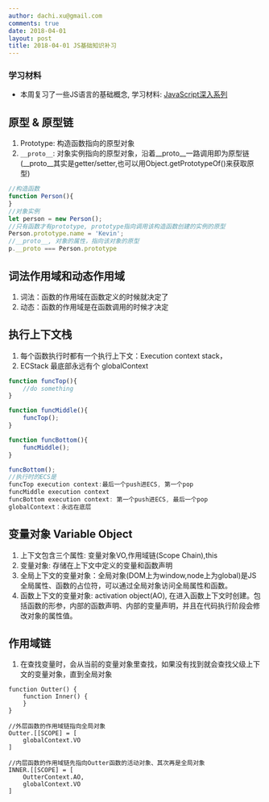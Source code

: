 ```yaml
---
author: dachi.xu@gmail.com
comments: true
date: 2018-04-01
layout: post
title: 2018-04-01 JS基础知识补习
---
```


### 学习材料
+ 本周复习了一些JS语言的基础概念, 学习材料: [JavaScript深入系列](https://github.com/mqyqingfeng/Blog)

## 原型 & 原型链
1. Prototype: 构造函数指向的原型对象
2. `__proto__`: 对象实例指向的原型对象，沿着__proto__一路调用即为原型链(__proto__其实是getter/setter,也可以用Object.getPrototypeOf()来获取原型)

```javascript
//构造函数
function Person(){
}
//对象实例
let person = new Person();
//只有函数才有prototype, prototype指向调用该构造函数创建的实例的原型
Person.prototype.name = 'Kevin';
//__proto__, 对象的属性，指向该对象的原型
p.__proto === Person.prototype
```

## 词法作用域和动态作用域
1. 词法：函数的作用域在函数定义的时候就决定了
2. 动态：函数的作用域是在函数调用的时候才决定

## 执行上下文栈
1. 每个函数执行时都有一个执行上下文：Execution context stack，
2. ECStack 最底部永远有个 globalContext

```javascript
function funcTop(){
    //do something
}

function funcMiddle(){
    funcTop();
}

function funcBottom(){
    funcMiddle();
}

funcBottom();
//执行时的ECS是
funcTop execution context:最后一个push进ECS, 第一个pop
funcMiddle execution context
funcBottom execution context: 第一个push进ECS, 最后一个pop
globalContext：永远在底层
```

## 变量对象 Variable Object
1. 上下文包含三个属性: 变量对象VO,作用域链(Scope Chain),this
2. 变量对象: 存储在上下文中定义的变量和函数声明
3. 全局上下文的变量对象：全局对象(DOM上为window,node上为global)是JS全局属性、函数的占位符，可以通过全局对象访问全局属性和函数。
4. 函数上下文的变量对象: activation object(AO), 在进入函数上下文时创建。包括函数的形参，内部的函数声明、内部的变量声明，并且在代码执行阶段会修改对象的属性值。

## 作用域链
1. 在查找变量时，会从当前的变量对象里查找，如果没有找到就会查找父级上下文的变量对象，直到全局对象

```javascrip
function Outter() {
    function Inner() {
    }
}

//外层函数的作用域链指向全局对象
Outter.[[SCOPE] = [
    globalContext.VO
]

//内层函数的作用域链先指向Outter函数的活动对象、其次再是全局对象
INNER.[[SCOPE] = [
    OutterContext.AO,
    globalContext.VO
]
```



